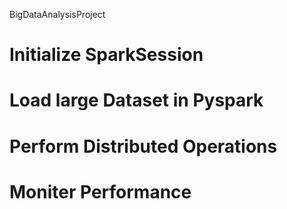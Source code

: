 BigDataAnalysisProject
# Initialize SparkSession
# Load large Dataset in Pyspark
# Perform Distributed Operations
# Moniter Performance
